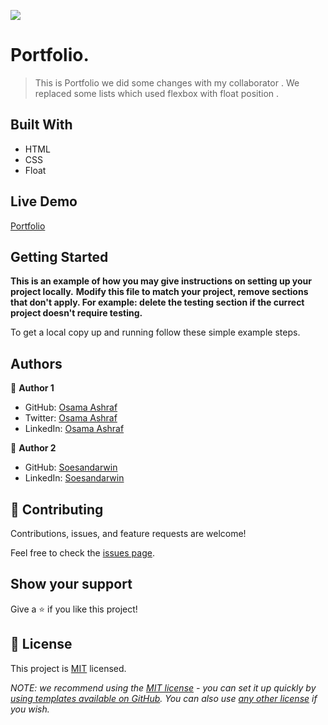 ![](https://img.shields.io/badge/Microverse-blueviolet)

# Portfolio.


> This is Portfolio we did some changes with my collaborator .
> We replaced some lists which used flexbox with float position .


## Built With

- HTML
- CSS
- Float


## Live Demo 

[Portfolio](https://osamaashraf6.github.io/portfolio/)




## Getting Started

**This is an example of how you may give instructions on setting up your project locally.**
**Modify this file to match your project, remove sections that don't apply. For example: delete the testing section if the currect project doesn't require testing.**


To get a local copy up and running follow these simple example steps.



## Authors

👤 **Author 1**

- GitHub: [Osama Ashraf](https://github.com/osamaashraf6)
- Twitter: [Osama Ashraf](https://twitter.com/OsamaAshraf578?t=l75KjrhQgK4h-vSPfgk1gA&s=08)
- LinkedIn: [Osama Ashraf](https://www.linkedin.com/in/osama-salem-2a046b203)

👤 **Author 2**

- GitHub: [Soesandarwin](https://github.com/soesandarwin2201)
- LinkedIn: [Soesandarwin](https://www.linkedin.com/in/soe-sandar-win-softwareengineer/)


## 🤝 Contributing

Contributions, issues, and feature requests are welcome!

Feel free to check the [issues page](../../issues/).

## Show your support

Give a ⭐️ if you like this project!



## 📝 License

This project is [MIT](./LICENSE) licensed.

_NOTE: we recommend using the [MIT license](https://choosealicense.com/licenses/mit/) - you can set it up quickly by [using templates available on GitHub](https://docs.github.com/en/communities/setting-up-your-project-for-healthy-contributions/adding-a-license-to-a-repository). You can also use [any other license](https://choosealicense.com/licenses/) if you wish._
